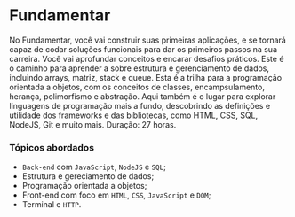 # Fundamentar

No Fundamentar, você vai construir suas primeiras aplicações, e se tornará capaz de codar soluções funcionais para dar os primeiros passos na sua carreira. Você vai aprofundar conceitos e encarar desafios práticos. Este é o caminho para aprender a sobre estrutura e gerenciamento de dados, incluindo arrays, matriz, stack e queue. Esta é a trilha para a programação orientada a objetos, com os conceitos de classes, encampsulamento, herança, polimorfismo e abstração. Aqui também é o lugar para explorar linguagens de programação mais a fundo, descobrindo as definições e utilidade dos frameworks e das bibliotecas, como HTML, CSS, SQL, NodeJS, Git e muito mais. Duração: 27 horas.

### Tópicos abordados

- `Back-end` com `JavaScript`, `NodeJS` e `SQL`;
- Estrutura e gereciamento de dados;
- Programação orientada a objetos;
- Front-end com foco em `HTML`, `CSS`, `JavaScript` e `DOM`;
- Terminal e `HTTP`.
